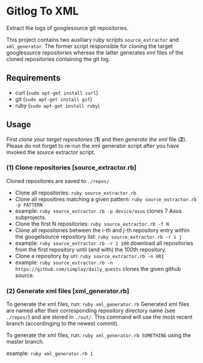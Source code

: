 # Gitlog To XML

Extract the logs of googlesource git repositories.

This project contains two auxiliary ruby scripts `source_extractor` and `xml_generator`.
The former script responsible for cloning the target googlesource repositories whereas the latter generates xml files of the cloned repositories containing the git log.

## Requirements

+ curl (`sudo apt-get install curl`)
+ git (`sudo apt-get install git`)
+ ruby (`sudo apt-get install ruby`)

## Usage

First _clone your target repositories_ (**1**) and then _generate the xml_ file (**2**). Please do not forget to re-run the xml generator script after you have invoked the source extractor script.

### (1) Clone repositories [source_extractor.rb]

Cloned repositores are saved to `./repos/`

+ Clone all repositories: `ruby source_extractor.rb`
+ Clone all repositires matching a given pattern: `ruby source_extractor.rb -p PATTERN`
 + example: `ruby source_extractor.rb -p device/asus` clones 7 Asus subprojects.
+ Clone the first N repositories: `ruby source_extractor.rb -f N`
+ Clone all repositories between the i-th and j-th repository entry within the googelsource repository list: `ruby source_extractor.rb -r i j`
 + example: `ruby source_extractor.rb -r 1 100` download all repositories from the first repository until (and with) the 100th repository.
+ Clone a repository by uri: `ruby source_extractor.rb -n URI`
 + example: `ruby source_extractor.rb -n https://github.com/simplay/daily_quests` clones the given github source.

### (2) Generate xml files [xml_generator.rb]

To generate the xml files, run: `ruby xml_generator.rb`
Generated xml files are named after their corresponding repository directory name (see `./repos/`)
and are stored in `./out/`. This command will use the most recent branch (accordinging to the newest commit).

To generate the xml files, run: `ruby xml_generator.rb SOMETHING` using the master branch.

example: `ruby xml_generator.rb 1`
